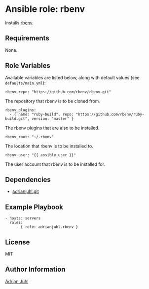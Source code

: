 Ansible role: rbenv
=========

Installs [rbenv](https://github.com/sstephenson/rbenv).

Requirements
------------

None.

Role Variables
--------------
Available variables are listed below, along with default values (see `defaults/main.yml`):

    rbenv_repo: "https://github.com/rbenv/rbenv.git"

The repository that rbenv is to be cloned from.

    rbenv_plugins: 
      - { name: "ruby-build", repo: "https://github.com/rbenv/ruby-build.git", version: "master" }

The rbenv plugins that are also to be installed.
 
    rbenv_root: "~/.rbenv"

The location that rbenv is to be installed to.

    rbenv_user: "{{ ansible_user }}"

The user account that rbenv is to be installed for.

Dependencies
------------

  - [adrianjuhl.git](https://galaxy.ansible.com/adrianjuhl/git/)

Example Playbook
----------------

    - hosts: servers
      roles:
         - { role: adrianjuhl.rbenv }

License
-------

MIT

Author Information
------------------

[Adrian Juhl](http://github.com/adrianjuhl)
